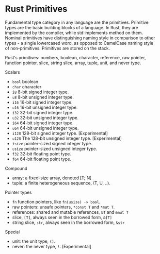 # Rust Primitives

Fundamental type category in any language are the primitives. Primitive types are the basic building blocks of a language. In Rust, they are implemented by the compiler, while std implements method on them. Nominal primitives have distinguishing naming style in comparison to other types - a single lowercased word, as opposed to CamelCase naming style of non-primitives. Primitives are stored on the stack.

Rust's primitives: numbers, boolean, character, reference, raw pointer, function pointer, slice, string slice, array, tuple, unit, and never type.

Scalars
- `bool`  boolean
- `char`  character
- `i8`    8-bit signed integer type.
- `u8`    8-bit unsigned integer type.
- `i16`   16-bit signed integer type.
- `u16`   16-bit unsigned integer type.
- `i32`   32-bit signed integer type.
- `u32`   32-bit unsigned integer type.
- `i64`   64-bit signed integer type.
- `u64`   64-bit unsigned integer type.
- `i128`  128-bit signed integer type. [Experimental]
- `u128`  The 128-bit unsigned integer type. [Experimental]
- `isize` pointer-sized signed integer type.
- `usize` pointer-sized unsigned integer type.
- `f32`   32-bit floating point type.
- `f64`   64-bit floating point type.

Compound
- array: a fixed-size array, denoted [T; N]
- tuple: a finite heterogeneous sequence, (T, U, ..).

Pointer types
- `fn` function pointers, like `fn(usize) -> bool`.
- raw pointers: unsafe pointers, `*const T` and `*mut T`.
- references: shared and mutable references, `&T` and `&mut T`
- slice, `[T]`, always seen in the borrowed form, `&[T]`
- string slice, `str`, always seen in the borrowed form, `&str`

Special
- unit: the unit type, `()`.
- never: the never type, `!`. [Experimental] 
